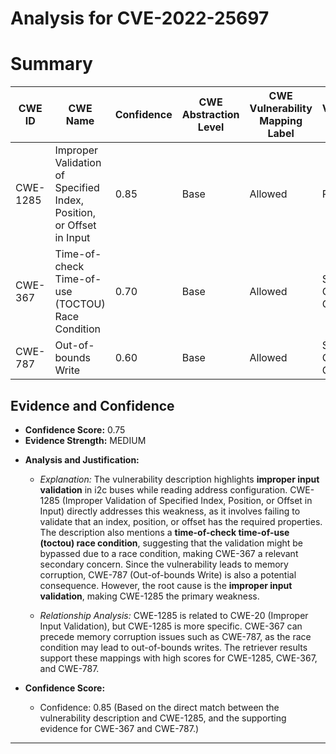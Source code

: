 # Analysis for CVE-2022-25697

# Summary
| CWE ID | CWE Name | Confidence | CWE Abstraction Level | CWE Vulnerability Mapping Label | CWE-Vulnerability Mapping Notes |
|---|---|---|---|---|---|
| CWE-1285 | Improper Validation of Specified Index, Position, or Offset in Input | 0.85 | Base | Allowed | Primary CWE |
| CWE-367 | Time-of-check Time-of-use (TOCTOU) Race Condition | 0.70 | Base | Allowed | Secondary Candidate CWE |
| CWE-787 | Out-of-bounds Write | 0.60 | Base | Allowed | Secondary Candidate CWE |

## Evidence and Confidence

*   **Confidence Score:** 0.75
*   **Evidence Strength:** MEDIUM

- **Analysis and Justification:**  
  - *Explanation:* The vulnerability description highlights **improper input validation** in i2c buses while reading address configuration. CWE-1285 (Improper Validation of Specified Index, Position, or Offset in Input) directly addresses this weakness, as it involves failing to validate that an index, position, or offset has the required properties. The description also mentions a **time-of-check time-of-use (toctou) race condition**, suggesting that the validation might be bypassed due to a race condition, making CWE-367 a relevant secondary concern. Since the vulnerability leads to memory corruption, CWE-787 (Out-of-bounds Write) is also a potential consequence. However, the root cause is the **improper input validation**, making CWE-1285 the primary weakness.
  
  - *Relationship Analysis:* CWE-1285 is related to CWE-20 (Improper Input Validation), but CWE-1285 is more specific. CWE-367 can precede memory corruption issues such as CWE-787, as the race condition may lead to out-of-bounds writes. The retriever results support these mappings with high scores for CWE-1285, CWE-367, and CWE-787.

- **Confidence Score:**  
  - Confidence: 0.85 (Based on the direct match between the vulnerability description and CWE-1285, and the supporting evidence for CWE-367 and CWE-787.)

---